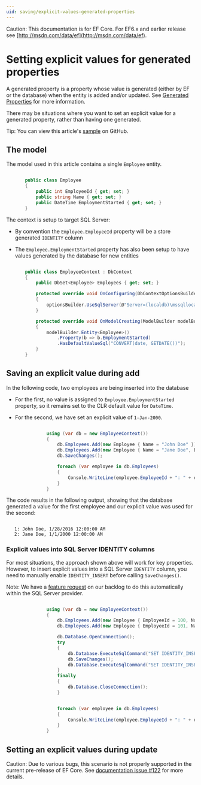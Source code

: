 ```yaml
---
uid: saving/explicit-values-generated-properties
---
```

Caution: This documentation is for EF Core. For EF6.x and earlier release see [http://msdn.com/data/ef](http://msdn.com/data/ef).

  # Setting explicit values for generated properties

A generated property is a property whose value is generated (either by EF or the database) when the entity is added and/or updated. See [Generated Properties](../modeling/generated-properties.md) for more information.

There may be situations where you want to set an explicit value for a generated property, rather than having one generated.

Tip: You can view this article's [sample](https://github.com/aspnet/EntityFramework.Docs/tree/master/samples/Saving/Saving/ExplicitValuesGenerateProperties/) on GitHub.

  ## The model

The model used in this article contains a single `Employee` entity.

<!-- literal_block {"ids": [], "source": "/Users/shirhatti/src/EntityFramework.Docs/docs/saving/Saving/Saving/ExplicitValuesGenerateProperties/Employee.cs", "classes": [], "dupnames": [], "linenos": true, "backrefs": [], "highlight_args": {"linenostart": 1}, "language": "c#", "names": [], "xml:space": "preserve"} -->

````c#

       public class Employee
       {
           public int EmployeeId { get; set; }
           public string Name { get; set; }
           public DateTime EmploymentStarted { get; set; }
       }

   ````

The context is setup to target SQL Server:
   * By convention the `Employee.EmployeeId` property will be a store generated `IDENTITY` column

   * The `Employee.EmploymentStarted` property has also been setup to have values generated by the database for new entities

<!-- literal_block {"ids": [], "source": "/Users/shirhatti/src/EntityFramework.Docs/docs/saving/Saving/Saving/ExplicitValuesGenerateProperties/EmployeeContext.cs", "classes": [], "dupnames": [], "linenos": true, "backrefs": [], "highlight_args": {"linenostart": 1}, "language": "c#", "names": [], "xml:space": "preserve"} -->

````c#

       public class EmployeeContext : DbContext
       {
           public DbSet<Employee> Employees { get; set; }

           protected override void OnConfiguring(DbContextOptionsBuilder optionsBuilder)
           {
               optionsBuilder.UseSqlServer(@"Server=(localdb)\mssqllocaldb;Database=EFSaving.ExplicitValuesGenerateProperties;Trusted_Connection=True;");
           }

           protected override void OnModelCreating(ModelBuilder modelBuilder)
           {
               modelBuilder.Entity<Employee>()
                   .Property(b => b.EmploymentStarted)
                   .HasDefaultValueSql("CONVERT(date, GETDATE())");
           }
       }

   ````

  ## Saving an explicit value during add

In the following code, two employees are being inserted into the database
   * For the first, no value is assigned to `Employee.EmploymentStarted` property, so it remains set to the CLR default value for `DateTime`.

   * For the second, we have set an explicit value of `1-Jan-2000`.

<!-- literal_block {"ids": [], "source": "/Users/shirhatti/src/EntityFramework.Docs/docs/saving/Saving/Saving/ExplicitValuesGenerateProperties/Sample.cs", "classes": [], "dupnames": [], "linenos": true, "backrefs": [], "highlight_args": {"hl_lines": [4], "linenostart": 1}, "language": "c#", "names": [], "xml:space": "preserve"} -->

````c#

               using (var db = new EmployeeContext())
               {
                   db.Employees.Add(new Employee { Name = "John Doe" });
                   db.Employees.Add(new Employee { Name = "Jane Doe", EmploymentStarted = new DateTime(2000, 1, 1) });
                   db.SaveChanges();

                   foreach (var employee in db.Employees)
                   {
                       Console.WriteLine(employee.EmployeeId + ": " + employee.Name + ", " + employee.EmploymentStarted);
                   }
               }

   ````

The code results in the following output, showing that the database generated a value for the first employee and our explicit value was used for the second:

<!-- literal_block {"ids": [], "classes": [], "dupnames": [], "backrefs": [], "names": [], "xml:space": "preserve"} -->

````

   1: John Doe, 1/28/2016 12:00:00 AM
   2: Jane Doe, 1/1/2000 12:00:00 AM
   ````

  ### Explicit values into SQL Server IDENTITY columns

For most situations, the approach shown above will work for key properties. However, to insert explicit values into a SQL Server `IDENTITY` column, you need to manually enable `IDENTITY_INSERT` before calling `SaveChanges()`.

Note: We have a [feature request](https://github.com/aspnet/EntityFramework/issues/703) on our backlog to do this automatically within the SQL Server provider.

<!-- literal_block {"ids": [], "source": "/Users/shirhatti/src/EntityFramework.Docs/docs/saving/Saving/Saving/ExplicitValuesGenerateProperties/Sample.cs", "classes": [], "dupnames": [], "linenos": true, "backrefs": [], "highlight_args": {"hl_lines": [6, 7, 8, 9, 10, 11, 12, 13, 14, 15, 16], "linenostart": 1}, "language": "c#", "names": [], "xml:space": "preserve"} -->

````c#

               using (var db = new EmployeeContext())
               {
                   db.Employees.Add(new Employee { EmployeeId = 100, Name = "John Doe" });
                   db.Employees.Add(new Employee { EmployeeId = 101, Name = "Jane Doe" });

                   db.Database.OpenConnection();
                   try
                   {
                       db.Database.ExecuteSqlCommand("SET IDENTITY_INSERT dbo.Employee ON");
                       db.SaveChanges();
                       db.Database.ExecuteSqlCommand("SET IDENTITY_INSERT dbo.Employee OFF");
                   }
                   finally
                   {
                       db.Database.CloseConnection();
                   }


                   foreach (var employee in db.Employees)
                   {
                       Console.WriteLine(employee.EmployeeId + ": " + employee.Name);
                   }
               }

   ````

  ## Setting an explicit values during update

Caution: Due to various bugs, this scenario is not properly supported in the current pre-release of EF Core. See [documentation issue #122](https://github.com/aspnet/EntityFramework.Docs/issues/122) for more details.
